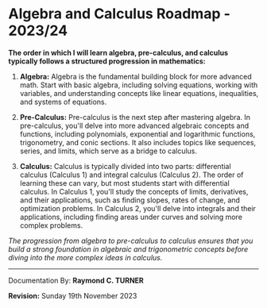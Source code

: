 # Algebra and Calculus Roadmap - 2023/24

**The order in which I will learn algebra, pre-calculus, and calculus typically follows a structured progression in mathematics:**

1. **Algebra:** Algebra is the fundamental building block for more advanced math. Start with basic algebra, including solving equations, working with variables, and understanding concepts like linear equations, inequalities, and systems of equations.

2. **Pre-Calculus:** Pre-calculus is the next step after mastering algebra. In pre-calculus, you'll delve into more advanced algebraic concepts and functions, including polynomials, exponential and logarithmic functions, trigonometry, and conic sections. It also includes topics like sequences, series, and limits, which serve as a bridge to calculus.

3. **Calculus:** Calculus is typically divided into two parts: differential calculus (Calculus 1) and integral calculus (Calculus 2). The order of learning these can vary, but most students start with differential calculus. In Calculus 1, you'll study the concepts of limits, derivatives, and their applications, such as finding slopes, rates of change, and optimization problems. In Calculus 2, you'll delve into integrals and their applications, including finding areas under curves and solving more complex problems.

*The progression from algebra to pre-calculus to calculus ensures that you build a strong foundation in algebraic and trigonometric concepts before diving into the more complex ideas in calculus.*


---

Documentation By: **Raymond C. TURNER**

**Revision:** Sunday 19th November 2023